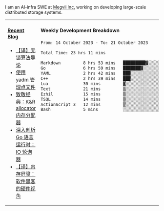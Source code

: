 I am an AI-infra SWE at [Megvii Inc](https://en.megvii.com/), working on developing large-scale distributed storage systems.

<table width="960px">
<tr>
<td valign="top" width="50%">

#### <a href="https://www.kongjun18.me" target="_blank">Recent Blog</a>

<!-- BLOG-POST-LIST:START -->
- [【译】无锁算法导论](https://kongjun18.github.io/posts/2023/07/14/)
- [使用 yadm 管理点文件](https://kongjun18.github.io/posts/2023/04/07/)
- [致敬经典：K&amp;R allocator 内存分配器](https://kongjun18.github.io/posts/2022/12/12/)
- [深入剖析 Go 语言运行时：IO 轮询器](https://kongjun18.github.io/posts/2022/11/21/)
- [【译】内存屏障：软件黑客的硬件视角](https://kongjun18.github.io/posts/2022/11/03/)
<!-- BLOG-POST-LIST:END -->

</td>
<td valign="top" width="50%">

#### Weekly Development Breakdown

<!--START_SECTION:waka-->

```txt
From: 14 October 2023 - To: 21 October 2023

Total Time: 23 hrs 11 mins

Markdown         8 hrs 53 mins   █████████▓░░░░░░░░░░░░░░░   38.31 %
Go               6 hrs 59 mins   ███████▓░░░░░░░░░░░░░░░░░   30.16 %
YAML             2 hrs 42 mins   ███░░░░░░░░░░░░░░░░░░░░░░   11.64 %
C++              2 hrs 39 mins   ███░░░░░░░░░░░░░░░░░░░░░░   11.44 %
Lua              30 mins         ▓░░░░░░░░░░░░░░░░░░░░░░░░   02.18 %
Text             21 mins         ▒░░░░░░░░░░░░░░░░░░░░░░░░   01.55 %
Ezhil            15 mins         ▒░░░░░░░░░░░░░░░░░░░░░░░░   01.14 %
TSQL             14 mins         ▒░░░░░░░░░░░░░░░░░░░░░░░░   01.06 %
ActionScript 3   12 mins         ▒░░░░░░░░░░░░░░░░░░░░░░░░   00.90 %
Bash             5 mins          ░░░░░░░░░░░░░░░░░░░░░░░░░   00.43 %
```

<!--END_SECTION:waka-->
</td>
</tr>

</table>
